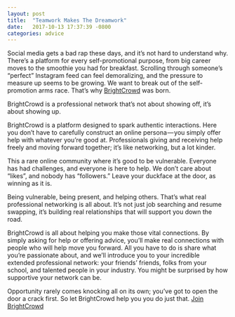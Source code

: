 ```yaml
---
layout: post
title:  "Teamwork Makes The Dreamwork"
date:   2017-10-13 17:37:39 -0800
categories: advice
---
```

Social media gets a bad rap these days, and it’s not hard to understand why. There’s a platform for every self-promotional purpose, from big career moves to the smoothie you had for breakfast. Scrolling through someone’s “perfect” Instagram feed can feel demoralizing, and the pressure to measure up seems to be growing.
We want to break out of the self-promotion arms race. That’s why [BrightCrowd][brightcrowd] was born.

BrightCrowd is a professional network that’s not about showing off, it’s about showing up.

BrightCrowd is a platform designed to spark authentic interactions. Here you don’t have to carefully construct an online persona — you simply offer help with whatever you’re good at. Professionals giving and receiving help freely and moving forward together; it’s like networking, but a lot kinder.

This a rare online community where it’s good to be vulnerable. Everyone has had challenges, and everyone is here to help. We don’t care about “likes”, and nobody has “followers.” Leave your duckface at the door, as winning as it is.


Being vulnerable, being present, and helping others. That’s what real professional networking is all about. It’s not just job searching and resume swapping, it’s building real relationships that will support you down the road.

BrightCrowd is all about helping you make those vital connections. By simply asking for help or offering advice, you’ll make real connections with people who will help move you forward. All you have to do is share what you’re passionate about, and we’ll introduce you to your incredible extended professional network: your friends’ friends, folks from your school, and talented people in your industry. You might be surprised by how supportive your network can be.

Opportunity rarely comes knocking all on its own; you’ve got to open the door a crack first. So let BrightCrowd help you you do just that.
[Join BrightCrowd][brightcrowd]

[brightcrowd]: https://brightcrowd.com
